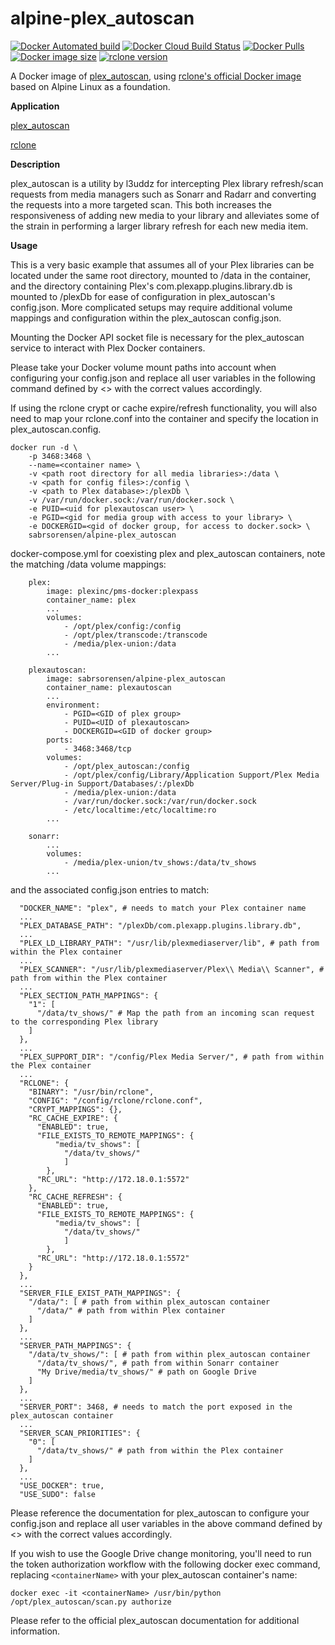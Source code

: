 # alpine-plex_autoscan
[![Docker Automated build](https://img.shields.io/docker/cloud/automated/sabrsorensen/alpine-plex_autoscan?label=Docker+Cloud+build+type)](https://hub.docker.com/r/sabrsorensen/alpine-plex_autoscan) [![Docker Cloud Build Status](https://img.shields.io/docker/cloud/build/sabrsorensen/alpine-plex_autoscan?label=Docker+Cloud+build+status)](https://hub.docker.com/r/sabrsorensen/alpine-plex_autoscan) [![Docker Pulls](https://img.shields.io/docker/pulls/sabrsorensen/alpine-plex_autoscan)](https://hub.docker.com/r/sabrsorensen/alpine-plex_autoscan) [![Docker image size](https://images.microbadger.com/badges/image/sabrsorensen/alpine-plex_autoscan.svg)](https://microbadger.com/images/sabrsorensen/alpine-plex_autoscan "Get your own image badge on microbadger.com") [![rclone version](https://img.shields.io/github/v/release/rclone/rclone?label=rclone%20version)](https://hub.docker.com/r/rclone/rclone)

A Docker image of [plex_autoscan](https://github.com/l3uddz/plex_autoscan), using [rclone's official Docker image](https://hub.docker.com/r/rclone/rclone) based on Alpine Linux as a foundation.

**Application**

[plex_autoscan](https://github.com/l3uddz/plex_autoscan)

[rclone](https://github.com/rclone/rclone)


**Description**

plex_autoscan is a utility by l3uddz for intercepting Plex library refresh/scan requests from media managers such as Sonarr and Radarr and converting the requests into a more targeted scan. This both increases the responsiveness of adding new media to your library and alleviates some of the strain in performing a larger library refresh for each new media item.


**Usage**

This is a very basic example that assumes all of your Plex libraries can be located under the same root directory, mounted to /data in the container, and the directory containing Plex's com.plexapp.plugins.library.db is mounted to /plexDb for ease of configuration in plex_autoscan's config.json.
More complicated setups may require additional volume mappings and configuration within the plex_autoscan config.json.

Mounting the Docker API socket file is necessary for the plex_autoscan service to interact with Plex Docker containers.

Please take your Docker volume mount paths into account when configuring your config.json and replace all user variables in the following command defined by <> with the correct values accordingly.

If using the rclone crypt or cache expire/refresh functionality, you will also need to map your rclone.conf into the container and specify the location in plex_autoscan.config.

```
docker run -d \
    -p 3468:3468 \
    --name=<container name> \
    -v <path root directory for all media libraries>:/data \
    -v <path for config files>:/config \
    -v <path to Plex database>:/plexDb \
    -v /var/run/docker.sock:/var/run/docker.sock \
    -e PUID=<uid for plexautoscan user> \
    -e PGID=<gid for media group with access to your library> \
    -e DOCKERGID=<gid of docker group, for access to docker.sock> \
    sabrsorensen/alpine-plex_autoscan
```

docker-compose.yml for coexisting plex and plex_autoscan containers, note the matching /data volume mappings:
```
    plex:
        image: plexinc/pms-docker:plexpass
        container_name: plex
        ...
        volumes:
            - /opt/plex/config:/config
            - /opt/plex/transcode:/transcode
            - /media/plex-union:/data
        ...

    plexautoscan:
        image: sabrsorensen/alpine-plex_autoscan
        container_name: plexautoscan
        ...
        environment:
            - PGID=<GID of plex group>
            - PUID=<UID of plexautoscan>
            - DOCKERGID=<GID of docker group>
        ports:
            - 3468:3468/tcp
        volumes:
            - /opt/plex_autoscan:/config
            - /opt/plex/config/Library/Application Support/Plex Media Server/Plug-in Support/Databases/:/plexDb
            - /media/plex-union:/data
            - /var/run/docker.sock:/var/run/docker.sock
            - /etc/localtime:/etc/localtime:ro
        ...

    sonarr:
        ...
        volumes:
            - /media/plex-union/tv_shows:/data/tv_shows
        ...
```

and the associated config.json entries to match:

```
  "DOCKER_NAME": "plex", # needs to match your Plex container name
  ...
  "PLEX_DATABASE_PATH": "/plexDb/com.plexapp.plugins.library.db",
  ...
  "PLEX_LD_LIBRARY_PATH": "/usr/lib/plexmediaserver/lib", # path from within the Plex container
  ...
  "PLEX_SCANNER": "/usr/lib/plexmediaserver/Plex\\ Media\\ Scanner", # path from within the Plex container
  ...
  "PLEX_SECTION_PATH_MAPPINGS": {
    "1": [
      "/data/tv_shows/" # Map the path from an incoming scan request to the corresponding Plex library
    ]
  },
  ...
  "PLEX_SUPPORT_DIR": "/config/Plex Media Server/", # path from within the Plex container
  ...
  "RCLONE": {
    "BINARY": "/usr/bin/rclone",
    "CONFIG": "/config/rclone/rclone.conf",
    "CRYPT_MAPPINGS": {},
    "RC_CACHE_EXPIRE": {
      "ENABLED": true,
      "FILE_EXISTS_TO_REMOTE_MAPPINGS": {
          "media/tv_shows": [
            "/data/tv_shows/"
            ]
        },
      "RC_URL": "http://172.18.0.1:5572"
    },
    "RC_CACHE_REFRESH": {
      "ENABLED": true,
      "FILE_EXISTS_TO_REMOTE_MAPPINGS": {
          "media/tv_shows": [
            "/data/tv_shows/"
            ]
        },
      "RC_URL": "http://172.18.0.1:5572"
    }
  },
  ...
  "SERVER_FILE_EXIST_PATH_MAPPINGS": {
    "/data/": [ # path from within plex_autoscan container
      "/data/" # path from within Plex container
    ]
  },
  ...
  "SERVER_PATH_MAPPINGS": {
    "/data/tv_shows/": [ # path from within plex_autoscan container
      "/data/tv_shows/", # path from within Sonarr container
      "My Drive/media/tv_shows/" # path on Google Drive
    ]
  },
  ...
  "SERVER_PORT": 3468, # needs to match the port exposed in the plex_autoscan container
  ...
  "SERVER_SCAN_PRIORITIES": {
    "0": [
      "/data/tv_shows/" # path from within the Plex container
    ]
  },
  ...
  "USE_DOCKER": true,
  "USE_SUDO": false
```
Please reference the documentation for plex_autoscan to configure your config.json and replace all user variables in the above command defined by <> with the correct values accordingly.

If you wish to use the Google Drive change monitoring, you'll need to run the token authorization workflow with the following docker exec command, replacing `<containerName>` with your plex_autoscan container's name:

```
docker exec -it <containerName> /usr/bin/python /opt/plex_autoscan/scan.py authorize
```

Please refer to the official plex_autoscan documentation for additional information.
